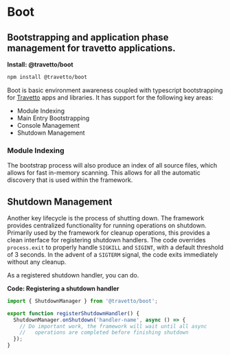 <!-- This file was generated by @travetto/doc and should not be modified directly -->
<!-- Please modify https://github.com/travetto/travetto/tree/main/module/boot/README.ts and execute "npx trv doc" to rebuild -->
# Boot
## Bootstrapping and application phase management for travetto applications.

**Install: @travetto/boot**
```bash
npm install @travetto/boot
```

Boot is basic environment  awareness coupled with typescript bootstrapping for [Travetto](https://travetto.dev) apps and libraries.  It has support for the following key areas:
   
   *  Module Indexing
   *  Main Entry Bootstrapping
   *  Console Management
   *  Shutdown Management

### Module Indexing
The bootstrap process will also produce an index of all source files, which allows for fast in-memory scanning.  This allows for all the automatic discovery that is used within the framework.

## Shutdown Management

Another key lifecycle is the process of shutting down. The framework provides centralized functionality for running operations on shutdown. Primarily used by the framework for cleanup operations, this provides a clean interface for registering shutdown handlers. The code overrides `process.exit` to properly handle `SIGKILL` and `SIGINT`, with a default threshold of 3 seconds. In the advent of a `SIGTERM` signal, the code exits immediately without any cleanup.

As a registered shutdown handler, you can do.

**Code: Registering a shutdown handler**
```typescript
import { ShutdownManager } from '@travetto/boot';

export function registerShutdownHandler() {
  ShutdownManager.onShutdown('handler-name', async () => {
    // Do important work, the framework will wait until all async
    //   operations are completed before finishing shutdown
  });
}
```

